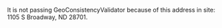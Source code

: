 It is not passing GeoConsistencyValidator because of this address in site: 1105 S Broadway, ND 28701. 
